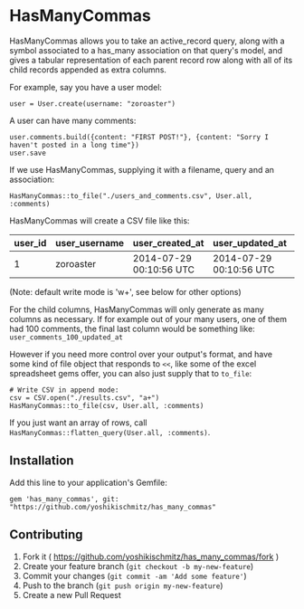 # HasManyCommas

HasManyCommas allows you to take an active_record query, along with a symbol associated to a has_many association on that query's model, and gives a tabular representation of each parent record row along with all of its child records appended as extra columns. 

For example, say you have a user model:

	user = User.create(username: "zoroaster")

A user can have many comments:

	user.comments.build({content: "FIRST POST!"}, {content: "Sorry I haven't posted in a long time"})
	user.save

If we use HasManyCommas, supplying it with a filename, query and an association:

	HasManyCommas::to_file("./users_and_comments.csv", User.all, :comments)

HasManyCommas will create a CSV file like this:

| user_id | user_username | user_created_at | user_updated_at | user_comments_1_id | user_comments_1_content | user_comments_1_created_at | user_comments_1_updated_at | user_comments_2_id | user_comments_2_content | user_comments_2_created_at | user_comments_2_updated_at|
------- | ------------- | --------------- | --------------- | ------------------ | ----------------------- | -------------------------- | -------------------------- | ------------------ | ----------------------- | -------------------------- | -------------------------- |
|1      | zoroaster     | 2014-07-29 00:10:56 UTC | 2014-07-29 00:10:56 UTC | 2  | FIRST POST!             | 2014-07-29 00:10:56 UT     | 2014-07-29 00:10:56 UT     | 3                  | Sorry I haven't posted in a long time | 2014-07-29 00:10:56 UT | 2014-07-29 00:10:56 UT |

(Note: default write mode is 'w+', see below for other options)

For the child columns, HasManyCommas will only generate as many columns as necessary. If for example out of your many users, one of them had 100 comments, the final last column would be something like: `user_comments_100_updated_at`

However if you need more control over your output's format, and have some kind of file object that responds to `<<`, like some of the excel spreadsheet gems offer, you can also just supply that to `to_file`:

	# Write CSV in append mode:
	csv = CSV.open("./results.csv", "a+")
	HasManyCommas::to_file(csv, User.all, :comments)

If you just want an array of rows, call `HasManyCommas::flatten_query(User.all, :comments)`.

## Installation

Add this line to your application's Gemfile:

    gem 'has_many_commas', git: "https://github.com/yoshikischmitz/has_many_commas"

## Contributing

1. Fork it ( https://github.com/yoshikischmitz/has_many_commas/fork )
2. Create your feature branch (`git checkout -b my-new-feature`)
3. Commit your changes (`git commit -am 'Add some feature'`)
4. Push to the branch (`git push origin my-new-feature`)
5. Create a new Pull Request
